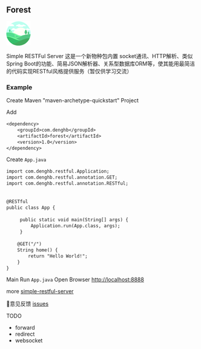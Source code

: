 ## Forest

![forest](logo.png)

Simple RESTFul Server
这是一个新物种包内置 socket通讯、HTTP解析、类似Spring Boot的功能、简易JSON解析器、关系型数据库ORM等，使其能用最简洁的代码实现RESTful风格提供服务（暂仅供学习交流）

### Example

Create Maven "maven-archetype-quickstart" Project

Add

```
<dependency>
    <groupId>com.denghb</groupId>
    <artifactId>forest</artifactId>
    <version>1.0</version>
</dependency>
```


Create `App.java`

```
import com.denghb.restful.Application;
import com.denghb.restful.annotation.GET;
import com.denghb.restful.annotation.RESTful;


@RESTful
public class App {

     public static void main(String[] args) {
         Application.run(App.class, args);
     }

    @GET("/")
    String home() {
        return "Hello World!";
    }
}
 ```

Main Run `App.java` Open Browser [http://localhost:8888](http://localhost:8888)


more [simple-restful-server](https://github.com/deng-hb/simple-restful-server)


👏意见反馈 [issues](https://github.com/deng-hb/forest/issues)

TODO
+ forward
+ redirect
+ websocket


